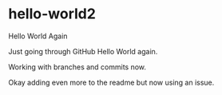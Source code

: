 # hello-world2
Hello World Again

Just going through GitHub Hello World again.

Working with branches and commits now.

Okay adding even more to the readme but now using an issue.
